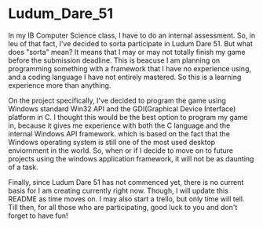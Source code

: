 # Ludum_Dare_51
  In my IB Computer Science class, I have to do an internal assessment. So, in leu of that fact, I've decided to sorta participate in Ludum Dare 51. But what does "sorta" mean? It means that I may or may not totally finish my game before the submission deadline. This is beacuse I am planning on programming something with a framework that I have no experience using, and a coding language I have not entirely mastered. So this is a learning experience more than anything.

On the project specifically, I've decided to program the game using Windows standard Win32 API and the GDI(Graphical Device Interface) platform in C. I thought this would be the best option to program my game in, because it gives me experience with both the C language and the internal Windows API framework. which is based on the fact that the Windows operating system is still one of the most used desktop enviornment in the world. So, when or if I decide to move on to future projects using the windows application framework, it will not be as daunting of a task.

Finally, since Ludum Dare 51 has not commenced yet, there is no current basis for I am creating currently right now. Though, I will update this README as time moves on. I may also start a trello, but only time will tell. Till then, for all those who are participating, good luck to you and don't forget to have fun!
